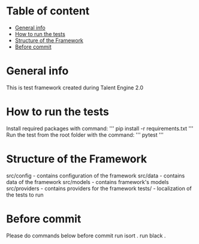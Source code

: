 # Table of content
* [General info](#general-info)
* [How to run the tests](#how-to-run-the-tests)
* [Structure of the Framework](#structure-of-the-framework)
* [Before commit](#before-commit)

# General info
This is test framework created during Talent Engine 2.0

# How to run the tests
Install required packages with command:
'''
pip install -r requirements.txt
'''
Run the test from the root folder with the command:
'''
pytest
'''

# Structure of the Framework
src/config - contains configuration of the framework
src/data - contains data of the framework
src/models - contains framework's models
src/providers - contains providers for the framework
tests/ - localization of the tests to run

# Before commit
Please do commands below before commit
run isort .
run black .
